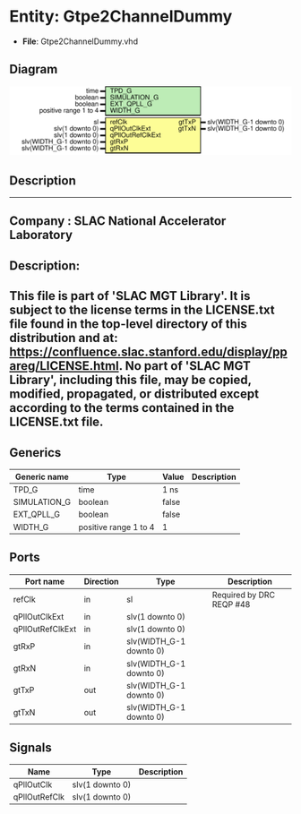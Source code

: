 # Entity: Gtpe2ChannelDummy

- **File**: Gtpe2ChannelDummy.vhd
## Diagram

![Diagram](Gtpe2ChannelDummy.svg "Diagram")
## Description

-----------------------------------------------------------------------------
 Company    : SLAC National Accelerator Laboratory
-----------------------------------------------------------------------------
 Description:
-----------------------------------------------------------------------------
 This file is part of 'SLAC MGT Library'.
 It is subject to the license terms in the LICENSE.txt file found in the
 top-level directory of this distribution and at:
    https://confluence.slac.stanford.edu/display/ppareg/LICENSE.html.
 No part of 'SLAC MGT Library', including this file,
 may be copied, modified, propagated, or distributed except according to
 the terms contained in the LICENSE.txt file.
-----------------------------------------------------------------------------
## Generics

| Generic name | Type                  | Value | Description |
| ------------ | --------------------- | ----- | ----------- |
| TPD_G        | time                  | 1 ns  |             |
| SIMULATION_G | boolean               | false |             |
| EXT_QPLL_G   | boolean               | false |             |
| WIDTH_G      | positive range 1 to 4 | 1     |             |
## Ports

| Port name        | Direction | Type                    | Description               |
| ---------------- | --------- | ----------------------- | ------------------------- |
| refClk           | in        | sl                      |  Required by DRC REQP #48 |
| qPllOutClkExt    | in        | slv(1 downto 0)         |                           |
| qPllOutRefClkExt | in        | slv(1 downto 0)         |                           |
| gtRxP            | in        | slv(WIDTH_G-1 downto 0) |                           |
| gtRxN            | in        | slv(WIDTH_G-1 downto 0) |                           |
| gtTxP            | out       | slv(WIDTH_G-1 downto 0) |                           |
| gtTxN            | out       | slv(WIDTH_G-1 downto 0) |                           |
## Signals

| Name          | Type            | Description |
| ------------- | --------------- | ----------- |
| qPllOutClk    | slv(1 downto 0) |             |
| qPllOutRefClk | slv(1 downto 0) |             |
